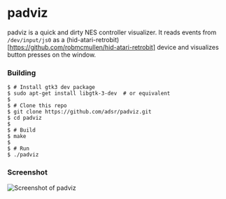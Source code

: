 padviz
======

padviz is a quick and dirty NES controller visualizer. It reads events from
`/dev/input/js0` as a
(hid-atari-retrobit)[https://github.com/robmcmullen/hid-atari-retrobit] device
and visualizes button presses on the window.

### Building

    $ # Install gtk3 dev package
    $ sudo apt-get install libgtk-3-dev  # or equivalent
    $
    $ # Clone this repo
    $ git clone https://github.com/adsr/padviz.git
    $ cd padviz
    $
    $ # Build
    $ make
    $
    $ # Run
    $ ./padviz

### Screenshot
![Screenshot of padviz](http://i.imgur.com/4PIkJBS.png)
